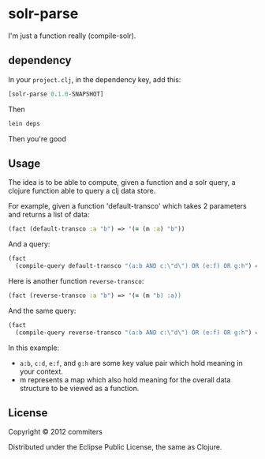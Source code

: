 # solr-parse

I'm just a function really (compile-solr).

## dependency

In your `project.clj`, in the dependency key, add this:

``` clj
[solr-parse 0.1.0-SNAPSHOT]
```

Then

``` clj
lein deps
```

Then you're good

## Usage

The idea is to be able to compute, given a function and a solr query, a clojure function able to query a clj data store.

For example, given a function 'default-transco' which takes 2 parameters and returns a list of data:

``` clj
(fact (default-transco :a "b") => '(= (m :a) "b"))
```

And a query:

``` clj
(fact
  (compile-query default-transco "(a:b AND c:\"d\") OR (e:f) OR g:h") => '(or (and (= (m :a) :b) (= (m :c) "d")) (= (m :e) :f) (= (m :g) :h)))
```

Here is another function `reverse-transco`:

``` clj
(fact (reverse-transco :a "b") => '(= (m "b) :a))
```

And the same query:

``` clj
(fact
  (compile-query reverse-transco "(a:b AND c:\"d\") OR (e:f) OR g:h") => '(or (and (= (m :b) :a) (= (m "d") :c)) (= (m :f) :e) (= (m :h) :g)))
```

In this example:
- `a:b`, `c:d`, `e:f`, and `g:h` are some key value pair which hold meaning in your context.
- m represents a map which also hold meaning for the overall data structure to be viewed as a function.

## License

Copyright © 2012 commiters

Distributed under the Eclipse Public License, the same as Clojure.
